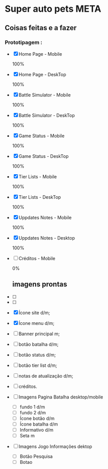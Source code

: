 # Super auto pets META

## Coisas feitas e a fazer 
### Prototipagem :

- [x] Home Page - Mobile

  100%

- [x] Home Page - DeskTop

  100%

- [x] Battle Simulator - Mobile

  100%

- [x] Battle Simulator - DeskTop

  100%

- [x] Game Status - Mobile

  100%

- [x] Game Status - DeskTop

  100%

- [x] Tier Lists - Mobile

  100%

- [x] Tier Lists - DeskTop

  100%

- [x] Uppdates Notes - Mobile

  100%

- [x] Uppdates Notes - Desktop

  100%

- [ ] Créditos - Mobile

  0%

  ## imagens prontas 

- [ ] 

- [ ] 

  - [x] Ícone site d/m;
  - [x] Ícone menu d/m;
  - [ ] Banner principal m;
  - [ ] botão batalha d/m;
  - [ ] botão status d/m;
  - [ ] botão tier list d/m;
  - [ ] notas de atualização d/m;
  - [ ] créditos.

- [ ] Imagens  Pagina Batalha desktop/mobile

  - [ ] fundo 1 d/m
  - [ ] fundo 2 d/m
  - [ ] Ícone botão d/m
  - [ ] Ícone batalha d/m
  - [ ] Informativo d/m
  - [ ] Seta m
  
- [ ] Imagens Jogo Informações dektop

  - [ ] Botão Pesquisa
  - [ ] Botao 
